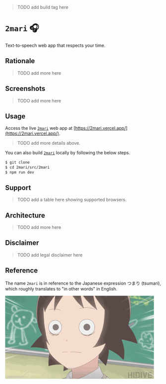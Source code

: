 > TODO add build tag here

# `2mari` 🎧

Text-to-speech web app that respects your time.

## Rationale

> TODO add more here

## Screenshots

> TODO add more here

## Usage

Access the live [`2mari`](https://github.com/gongahkia/2mari) web app at [https://2mari.vercel.app/](https://2mari.vercel.app/).

> TODO add more details above.

You can also build [`2mari`](https://github.com/gongahkia/2mari) locally by following the below steps.

```console
$ git clone 
$ cd 2mari/src/2mari
$ npm run dev
```

## Support

> TODO add a table here showing supported browsers.

## Architecture

> TODO add more here

## Disclaimer

> TODO add legal disclaimer here

## Reference

The name `2mari` is in reference to the Japanese expression つまり (tsumari), which roughly translates to "in other words" in English. 

![](./asset/logo/wait.gif)